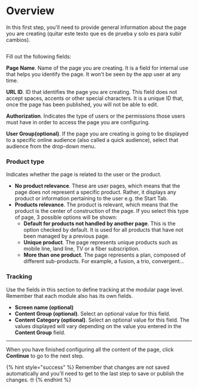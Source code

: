 # Overview

In this first step, you'll need to provide general information about the page you are creating (quitar este texto que es de prueba y solo es para subir cambios).

<figure><img src="../.gitbook/assets/NewPage.png" alt=""><figcaption></figcaption></figure>

Fill out the following fields:

**Page Name**. Name of the page you are creating. It is a field for internal use that helps you identify the page. It won't be seen by the app user at any time.

**URL ID**. ID that identifies the page you are creating. This field does not accept spaces, accents or other special characters. It is a unique ID that, once the page has been published, you will not be able to edit.

**Authorization**. Indicates the type of users or the permissions those users must have in order to access the page you are configuring.

**User Group(optional)**. If the page you are creating is going to be displayed to a specific online audience (also called a quick audience), select that audience from the drop-down menu.

### **Product type**

Indicates whether the page is related to the user or the product.

- **No product relevance**. These are user pages, which means that the page does not represent a specific product. Rather, it displays any product or information pertaining to the user e.g. the Start Tab.
- **Products relevance**. The product is relevant, which means that the product is the center of construction of the page. If you select this type of page, 3 possible options will be shown:
    - **Default for products not handled by another page**. This is the option checked by default. It is used for all products that have not been managed by a previous page.
    - **Unique product**. The page represents unique products such as mobile line, land line, TV or a fiber subscription.
    - **More than one product**. The page represents a plan, composed of different sub-products. For example, a fusion, a trio, convergent...

### Tracking

Use the fields in this section to define tracking at the modular page level. Remember that each module also has its own fields.

- **Screen name (optional)**
- **Content Group (optional)**. Select an optional value for this field.
- **Content Category (optional)**. Select an optional value for this field. The values ​​displayed will vary depending on the value you entered in the **Content Group** field.

---

When you have finished configuring all the content of the page, click **Continue** to go to the next step.

{% hint style="success" %} Remember that changes are not saved automatically and you'll need to get to the last step to save or publish the changes. 🤓 {% endhint %}
